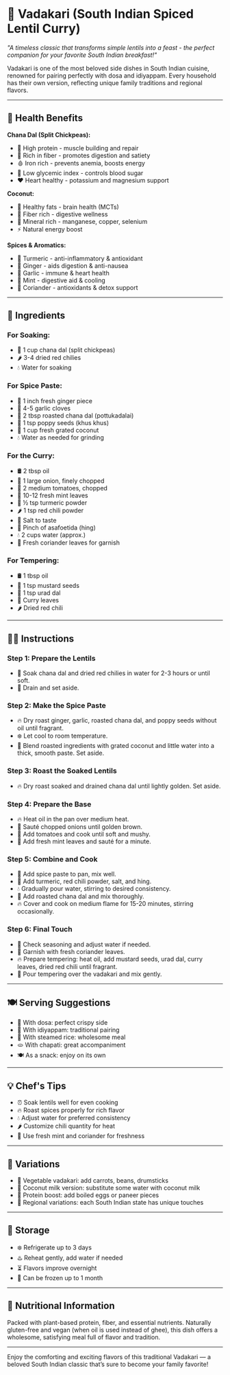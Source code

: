 # 🍲 Vadakari (South Indian Spiced Lentil Curry)

*"A timeless classic that transforms simple lentils into a feast - the perfect companion for your favorite South Indian breakfast!"*

Vadakari is one of the most beloved side dishes in South Indian cuisine, renowned for pairing perfectly with dosa and idiyappam. Every household has their own version, reflecting unique family traditions and regional flavors.

---

## 🌿 Health Benefits

**Chana Dal (Split Chickpeas):**  
- 💪 High protein - muscle building and repair  
- 🌾 Rich in fiber - promotes digestion and satiety  
- 🩸 Iron rich - prevents anemia, boosts energy  
- 🔄 Low glycemic index - controls blood sugar  
- ❤️ Heart healthy - potassium and magnesium support  

**Coconut:**  
- 🥥 Healthy fats - brain health (MCTs)  
- 🌾 Fiber rich - digestive wellness  
- 🧂 Mineral rich - manganese, copper, selenium  
- ⚡ Natural energy boost  

**Spices & Aromatics:**  
- 🌟 Turmeric - anti-inflammatory & antioxidant  
- 🍃 Ginger - aids digestion & anti-nausea  
- 🧄 Garlic - immune & heart health  
- 🌿 Mint - digestive aid & cooling  
- 🌱 Coriander - antioxidants & detox support  

---

## 🛒 Ingredients

### For Soaking:  
- 🥣 1 cup chana dal (split chickpeas)  
- 🌶️ 3-4 dried red chilies  
- 💧 Water for soaking  

### For Spice Paste:  
- 🌿 1 inch fresh ginger piece  
- 🧄 4-5 garlic cloves  
- 🌰 2 tbsp roasted chana dal (pottukadalai)  
- 🌰 1 tsp poppy seeds (khus khus)  
- 🥥 1 cup fresh grated coconut  
- 💧 Water as needed for grinding  

### For the Curry:  
- 🛢️ 2 tbsp oil  
- 🧅 1 large onion, finely chopped  
- 🍅 2 medium tomatoes, chopped  
- 🌿 10-12 fresh mint leaves  
- 🌟 ½ tsp turmeric powder  
- 🌶️ 1 tsp red chili powder  
- 🧂 Salt to taste  
- 🌿 Pinch of asafoetida (hing)  
- 💧 2 cups water (approx.)  
- 🍃 Fresh coriander leaves for garnish  

### For Tempering:  
- 🛢️ 1 tbsp oil  
- 🌰 1 tsp mustard seeds  
- 🌰 1 tsp urad dal  
- 🍃 Curry leaves  
- 🌶️ Dried red chili  

---

## 👩‍🍳 Instructions

### Step 1: Prepare the Lentils  
- 🥣 Soak chana dal and dried red chilies in water for 2-3 hours or until soft.  
- 🚰 Drain and set aside.  

### Step 2: Make the Spice Paste  
- 🔥 Dry roast ginger, garlic, roasted chana dal, and poppy seeds without oil until fragrant.  
- ❄️ Let cool to room temperature.  
- 🔄 Blend roasted ingredients with grated coconut and little water into a thick, smooth paste. Set aside.  

### Step 3: Roast the Soaked Lentils  
- 🔥 Dry roast soaked and drained chana dal until lightly golden. Set aside.  

### Step 4: Prepare the Base  
- 🔥 Heat oil in the pan over medium heat.  
- 🧅 Sauté chopped onions until golden brown.  
- 🍅 Add tomatoes and cook until soft and mushy.  
- 🌿 Add fresh mint leaves and sauté for a minute.  

### Step 5: Combine and Cook  
- 🥄 Add spice paste to pan, mix well.  
- 🌟 Add turmeric, red chili powder, salt, and hing.  
- 💧 Gradually pour water, stirring to desired consistency.  
- 🌰 Add roasted chana dal and mix thoroughly.  
- 🔥 Cover and cook on medium flame for 15-20 minutes, stirring occasionally.  

### Step 6: Final Touch  
- 🧂 Check seasoning and adjust water if needed.  
- 🍃 Garnish with fresh coriander leaves.  
- 🔥 Prepare tempering: heat oil, add mustard seeds, urad dal, curry leaves, dried red chili until fragrant.  
- 🥄 Pour tempering over the vadakari and mix gently.  

---

## 🍽️ Serving Suggestions  
- 🥞 With dosa: perfect crispy side  
- 🍜 With idiyappam: traditional pairing  
- 🍚 With steamed rice: wholesome meal  
- 🫓 With chapati: great accompaniment  
- 🍽️ As a snack: enjoy on its own  

---

## 💡 Chef's Tips  
- ⏰ Soak lentils well for even cooking  
- 🔥 Roast spices properly for rich flavor  
- 💧 Adjust water for preferred consistency  
- 🌶️ Customize chili quantity for heat  
- 🌿 Use fresh mint and coriander for freshness  

---

## 🌈 Variations  
- 🥕 Vegetable vadakari: add carrots, beans, drumsticks  
- 🥥 Coconut milk version: substitute some water with coconut milk  
- 🍳 Protein boost: add boiled eggs or paneer pieces  
- 🏡 Regional variations: each South Indian state has unique touches  

---

## 🧊 Storage  
- ❄️ Refrigerate up to 3 days  
- ♨️ Reheat gently, add water if needed  
- ⏳ Flavors improve overnight  
- 🧊 Can be frozen up to 1 month  

---

## 🍴 Nutritional Information  
Packed with plant-based protein, fiber, and essential nutrients. Naturally gluten-free and vegan (when oil is used instead of ghee), this dish offers a wholesome, satisfying meal full of flavor and tradition.

---

Enjoy the comforting and exciting flavors of this traditional Vadakari — a beloved South Indian classic that’s sure to become your family favorite!  
